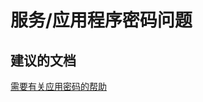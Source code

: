<properties
    pageTitle="service/application password issues"
    description="服务/应用程序密码问题"
    service="microsoft.multifactorauthentication"
    resource=""
    authors="aashu"
    displayOrder=""
    selfHelpType="generic"
    supportTopicIds="32336309"
    resourceTags=""
    productPesIds="14947"
    cloudEnvironments="public"
/>


# 服务/应用程序密码问题


## **建议的文档**
[需要有关应用密码的帮助](https://azure.microsoft.com/documentation/articles/multi-factor-authentication-end-user-app-passwords/)



<!--HONumber=Jul16_HO4-->


